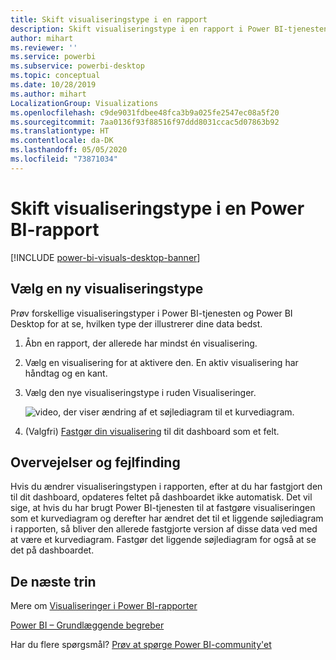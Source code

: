 ```yaml
---
title: Skift visualiseringstype i en rapport
description: Skift visualiseringstype i en rapport i Power BI-tjenesten og Power BI Desktop
author: mihart
ms.reviewer: ''
ms.service: powerbi
ms.subservice: powerbi-desktop
ms.topic: conceptual
ms.date: 10/28/2019
ms.author: mihart
LocalizationGroup: Visualizations
ms.openlocfilehash: c9de9031fdbee48fca3b9a025fe2547ec08a5f20
ms.sourcegitcommit: 7aa0136f93f88516f97ddd8031ccac5d07863b92
ms.translationtype: HT
ms.contentlocale: da-DK
ms.lasthandoff: 05/05/2020
ms.locfileid: "73871034"
---
```

# <a name="change-the-type-of-visualization-in-a-power-bi-report"></a>Skift visualiseringstype i en Power BI-rapport

[!INCLUDE [power-bi-visuals-desktop-banner](../includes/power-bi-visuals-desktop-banner.md)]

## <a name="select-a-new-visualization-type"></a>Vælg en ny visualiseringstype

Prøv forskellige visualiseringstyper i Power BI-tjenesten og Power BI Desktop for at se, hvilken type der illustrerer dine data bedst. 

1. Åbn en rapport, der allerede har mindst én visualisering.   
2. Vælg en visualisering for at aktivere den. En aktiv visualisering har håndtag og en kant.    
3. Vælg den nye visualiseringstype i ruden Visualiseringer. 
   
   ![video, der viser ændring af et søjlediagram til et kurvediagram](media/power-bi-report-change-visualization-type/change-viz/change-viz.gif).
4. (Valgfri) [Fastgør din visualisering](../service-dashboard-pin-tile-from-report.md) til dit dashboard som et felt. 

## <a name="considerations-and-troubleshooting"></a>Overvejelser og fejlfinding
Hvis du ændrer visualiseringstypen i rapporten, efter at du har fastgjort den til dit dashboard, opdateres feltet på dashboardet ikke automatisk. Det vil sige, at hvis du har brugt Power BI-tjenesten til at fastgøre visualiseringen som et kurvediagram og derefter har ændret det til et liggende søjlediagram i rapporten, så bliver den allerede fastgjorte version af disse data ved med at være et kurvediagram. Fastgør det liggende søjlediagram for også at se det på dashboardet.

## <a name="next-steps"></a>De næste trin
Mere om [Visualiseringer i Power BI-rapporter](power-bi-report-visualizations.md)

[Power BI – Grundlæggende begreber](../consumer/end-user-basic-concepts.md)

Har du flere spørgsmål? [Prøv at spørge Power BI-community'et](https://community.powerbi.com/)

